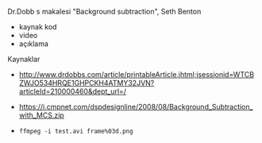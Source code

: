 Dr.Dobb s makalesi "Background subtraction", Seth Benton

- kaynak kod
- video
- açıklama

Kaynaklar

- http://www.drdobbs.com/article/printableArticle.jhtml;jsessionid=WTCBZWJO534HRQE1GHPCKH4ATMY32JVN?articleId=210000460&dept_url=/

- https://i.cmpnet.com/dspdesignline/2008/08/Background_Subtraction_with_MCS.zip

- `ffmpeg -i test.avi frame%03d.png`
